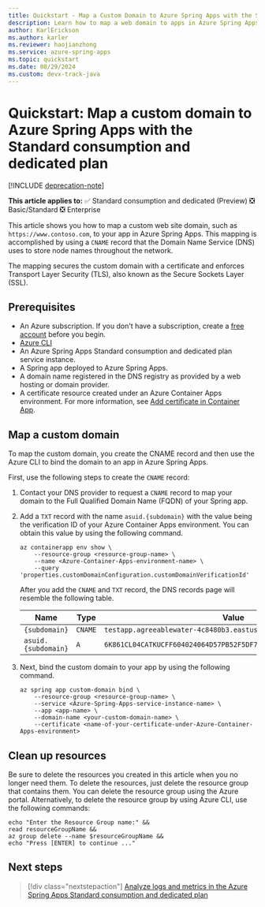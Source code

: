 ```yaml
---
title: Quickstart - Map a Custom Domain to Azure Spring Apps with the Standard Consumption and Dedicated Plan
description: Learn how to map a web domain to apps in Azure Spring Apps.
author: KarlErickson
ms.author: karler
ms.reviewer: haojianzhong
ms.service: azure-spring-apps
ms.topic: quickstart
ms.date: 08/29/2024
ms.custom: devx-track-java
---
```


# Quickstart: Map a custom domain to Azure Spring Apps with the Standard consumption and dedicated plan

[!INCLUDE [deprecation-note](../includes/deprecation-note.md)]

**This article applies to:** ✅ Standard consumption and dedicated (Preview) ❎ Basic/Standard ❎ Enterprise

 This article shows you how to map a custom web site domain, such as `https://www.contoso.com`, to your app in Azure Spring Apps. This mapping is accomplished by using a `CNAME` record that the Domain Name Service (DNS) uses to store node names throughout the network.

The mapping secures the custom domain with a certificate and enforces Transport Layer Security (TLS), also known as the Secure Sockets Layer (SSL).

## Prerequisites

- An Azure subscription. If you don't have a subscription, create a [free account](https://azure.microsoft.com/free/) before you begin.
- [Azure CLI](/cli/azure/install-azure-cli)
- An Azure Spring Apps Standard consumption and dedicated plan service instance.
- A Spring app deployed to Azure Spring Apps.
- A domain name registered in the DNS registry as provided by a web hosting or domain provider.
- A certificate resource created under an Azure Container Apps environment. For more information, see [Add certificate in Container App](../../container-apps/custom-domains-certificates.md).

## Map a custom domain

To map the custom domain, you create the CNAME record and then use the Azure CLI to bind the domain to an app in Azure Spring Apps.

First, use the following steps to create the `CNAME` record:

1. Contact your DNS provider to request a `CNAME` record to map your domain to the Full Qualified Domain Name (FQDN) of your Spring app.

1. Add a `TXT` record with the name `asuid.{subdomain}` with the value being the verification ID of your Azure Container Apps environment. You can obtain this value by using the following command.

   ```azurecli
   az containerapp env show \
       --resource-group <resource-group-name> \
       --name <Azure-Container-Apps-environment-name> \
       --query 'properties.customDomainConfiguration.customDomainVerificationId'
   ```

   After you add the `CNAME` and `TXT` record, the DNS records page will resemble the following table.

   | Name                | Type    | Value                                                              |
   |---------------------|---------|--------------------------------------------------------------------|
   | `{subdomain}`       | `CNAME` | `testapp.agreeablewater-4c8480b3.eastus.azurecontainerapps.io`     |
   | `asuid.{subdomain}` | `A`     | `6K861CL04CATKUCFF604024064D57PB52F5DF7B67BC3033BA9808BDA8998U270` |

1. Next, bind the custom domain to your app by using the following command.

   ```azurecli
   az spring app custom-domain bind \
       --resource-group <resource-group-name> \
       --service <Azure-Spring-Apps-service-instance-name> \
       --app <app-name> \
       --domain-name <your-custom-domain-name> \
       --certificate <name-of-your-certificate-under-Azure-Container-Apps-environment>
   ```

## Clean up resources

Be sure to delete the resources you created in this article when you no longer need them. To delete the resources, just delete the resource group that contains them. You can delete the resource group using the Azure portal. Alternatively, to delete the resource group by using Azure CLI, use the following commands:

```azurecli
echo "Enter the Resource Group name:" &&
read resourceGroupName &&
az group delete --name $resourceGroupName &&
echo "Press [ENTER] to continue ..."
```

## Next steps

> [!div class="nextstepaction"]
> [Analyze logs and metrics in the Azure Spring Apps Standard consumption and dedicated plan](./quickstart-analyze-logs-and-metrics-standard-consumption.md)
